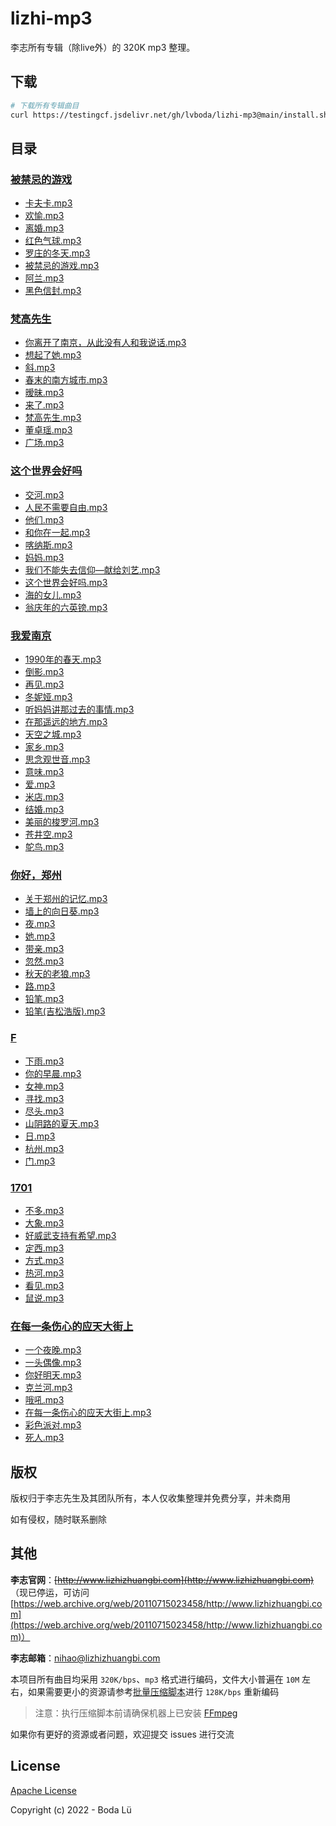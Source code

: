 # lizhi-mp3
李志所有专辑（除live外）的 320K mp3 整理。

## 下载
``` bash
# 下载所有专辑曲目
curl https://testingcf.jsdelivr.net/gh/lvboda/lizhi-mp3@main/install.sh | sh
```

## 目录
### [被禁忌的游戏](./publish/被禁忌的游戏)
- [卡夫卡.mp3](./publish/被禁忌的游戏/卡夫卡.mp3)
- [欢愉.mp3](./publish/被禁忌的游戏/欢愉.mp3)
- [离婚.mp3](./publish/被禁忌的游戏/离婚.mp3)
- [红色气球.mp3](./publish/被禁忌的游戏/红色气球.mp3)
- [罗庄的冬天.mp3](./publish/被禁忌的游戏/罗庄的冬天.mp3)
- [被禁忌的游戏.mp3](./publish/被禁忌的游戏/被禁忌的游戏.mp3)
- [阿兰.mp3](./publish/被禁忌的游戏/阿兰.mp3)
- [黑色信封.mp3](./publish/被禁忌的游戏/黑色信封.mp3)

### [梵高先生](./publish/梵高先生)
- [你离开了南京，从此没有人和我说话.mp3](./publish/梵高先生/你离开了南京，从此没有人和我说话.mp3)
- [想起了她.mp3](./publish/梵高先生/想起了她.mp3)
- [斜.mp3](./publish/梵高先生/斜.mp3)
- [春末的南方城市.mp3](./publish/梵高先生/春末的南方城市.mp3)
- [暧昧.mp3](./publish/梵高先生/暧昧.mp3)
- [来了.mp3](./publish/梵高先生/来了.mp3)
- [梵高先生.mp3](./publish/梵高先生/梵高先生.mp3)
- [董卓瑶.mp3](./publish/梵高先生/董卓瑶.mp3)
- [广场.mp3](./publish/梵高先生/广场.mp3)

### [这个世界会好吗](./publish/这个世界会好吗)
- [交河.mp3](./publish/这个世界会好吗/交河.mp3)
- [人民不需要自由.mp3](./publish/这个世界会好吗/人民不需要自由.mp3)
- [他们.mp3](./publish/这个世界会好吗/他们.mp3)
- [和你在一起.mp3](./publish/这个世界会好吗/和你在一起.mp3)
- [喀纳斯.mp3](./publish/这个世界会好吗/喀纳斯.mp3)
- [妈妈.mp3](./publish/这个世界会好吗/妈妈.mp3)
- [我们不能失去信仰—献给刘艺.mp3](./publish/这个世界会好吗/我们不能失去信仰—献给刘艺.mp3)
- [这个世界会好吗.mp3](./publish/这个世界会好吗/这个世界会好吗.mp3)
- [海的女儿.mp3](./publish/这个世界会好吗/海的女儿.mp3)
- [翁庆年的六英镑.mp3](./publish/这个世界会好吗/翁庆年的六英镑.mp3)

### [我爱南京](./publish/我爱南京)
- [1990年的春天.mp3](./publish/我爱南京/1990年的春天.mp3)
- [倒影.mp3](./publish/我爱南京/倒影.mp3)
- [再见.mp3](./publish/我爱南京/再见.mp3)
- [冬妮娅.mp3](./publish/我爱南京/冬妮娅.mp3)
- [听妈妈讲那过去的事情.mp3](./publish/我爱南京/听妈妈讲那过去的事情.mp3)
- [在那遥远的地方.mp3](./publish/我爱南京/在那遥远的地方.mp3)
- [天空之城.mp3](./publish/我爱南京/天空之城.mp3)
- [家乡.mp3](./publish/我爱南京/家乡.mp3)
- [思念观世音.mp3](./publish/我爱南京/思念观世音.mp3)
- [意味.mp3](./publish/我爱南京/意味.mp3)
- [爱.mp3](./publish/我爱南京/爱.mp3)
- [米店.mp3](./publish/我爱南京/米店.mp3)
- [结婚.mp3](./publish/我爱南京/结婚.mp3)
- [美丽的梭罗河.mp3](./publish/我爱南京/美丽的梭罗河.mp3)
- [苍井空.mp3](./publish/我爱南京/苍井空.mp3)
- [鸵鸟.mp3](./publish/我爱南京/鸵鸟.mp3)

### [你好，郑州](./publish/你好，郑州)
- [关于郑州的记忆.mp3](./publish/你好，郑州/关于郑州的记忆.mp3)
- [墙上的向日葵.mp3](./publish/你好，郑州/墙上的向日葵.mp3)
- [夜.mp3](./publish/你好，郑州/夜.mp3)
- [她.mp3](./publish/你好，郑州/她.mp3)
- [带亲.mp3](./publish/你好，郑州/带亲.mp3)
- [忽然.mp3](./publish/你好，郑州/忽然.mp3)
- [秋天的老狼.mp3](./publish/你好，郑州/秋天的老狼.mp3)
- [路.mp3](./publish/你好，郑州/路.mp3)
- [铅笔.mp3](./publish/你好，郑州/铅笔.mp3)
- [铅笔(吉松浩版).mp3](./publish/你好，郑州/铅笔(吉松浩版).mp3)

### [F](./publish/F)
- [下雨.mp3](./publish/F/下雨.mp3)
- [你的早晨.mp3](./publish/F/你的早晨.mp3)
- [女神.mp3](./publish/F/女神.mp3)
- [寻找.mp3](./publish/F/寻找.mp3)
- [尽头.mp3](./publish/F/尽头.mp3)
- [山阴路的夏天.mp3](./publish/F/山阴路的夏天.mp3)
- [日.mp3](./publish/F/日.mp3)
- [杭州.mp3](./publish/F/杭州.mp3)
- [门.mp3](./publish/F/门.mp3)

### [1701](./publish/1701)
- [不多.mp3](./publish/1701/不多.mp3)
- [大象.mp3](./publish/1701/大象.mp3)
- [好威武支持有希望.mp3](./publish/1701/好威武支持有希望.mp3)
- [定西.mp3](./publish/1701/定西.mp3)
- [方式.mp3](./publish/1701/方式.mp3)
- [热河.mp3](./publish/1701/热河.mp3)
- [看见.mp3](./publish/1701/看见.mp3)
- [鼠说.mp3](./publish/1701/鼠说.mp3)

### [在每一条伤心的应天大街上](./publish/在每一条伤心的应天大街上)
- [一个夜晚.mp3](./publish/在每一条伤心的应天大街上/一个夜晚.mp3)
- [一头偶像.mp3](./publish/在每一条伤心的应天大街上/一头偶像.mp3)
- [你好明天.mp3](./publish/在每一条伤心的应天大街上/你好明天.mp3)
- [克兰河.mp3](./publish/在每一条伤心的应天大街上/克兰河.mp3)
- [哦吼.mp3](./publish/在每一条伤心的应天大街上/哦吼.mp3)
- [在每一条伤心的应天大街上.mp3](./publish/在每一条伤心的应天大街上/在每一条伤心的应天大街上.mp3)
- [彩色派对.mp3](./publish/在每一条伤心的应天大街上/彩色派对.mp3)
- [死人.mp3](./publish/在每一条伤心的应天大街上/死人.mp3)

## 版权
版权归于李志先生及其团队所有，本人仅收集整理并免费分享，并未商用

如有侵权，随时联系删除

## 其他
**李志官网**：~~[http://www.lizhizhuangbi.com](http://www.lizhizhuangbi.com)~~ （现已停运，可访问[https://web.archive.org/web/20110715023458/http://www.lizhizhuangbi.com](https://web.archive.org/web/20110715023458/http://www.lizhizhuangbi.com)）

**李志邮箱**：[nihao@lizhizhuangbi.com](mailto:nihao@lizhizhuangbi.com)

本项目所有曲目均采用 `320K/bps`、`mp3` 格式进行编码，文件大小普遍在 `10M` 左右，如果需要更小的资源请参考[批量压缩脚本](./compress.sh)进行 `128K/bps` 重新编码

> 注意：执行压缩脚本前请确保机器上已安装 [FFmpeg](https://ffmpeg.org/download.html)

如果你有更好的资源或者问题，欢迎提交 issues 进行交流

## License

[Apache License](./LICENSE)

Copyright (c) 2022 - Boda Lü


